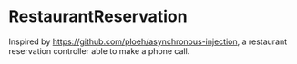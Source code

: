 # RestaurantReservation

Inspired by https://github.com/ploeh/asynchronous-injection, a restaurant reservation controller able to make a phone call.

